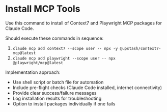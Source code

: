 # Install MCP Tools

Use this command to install of Context7 and Playwright MCP packages for Claude Code.

Should execute these commands in sequence:
  1. `claude mcp add context7 --scope user -- npx -y @upstash/context7-mcp@latest`
  2. `claude mcp add playwright --scope user -- npx @playwright/mcp@latest`

Implementation approach:
- Use shell script or batch file for automation
- Include pre-flight checks (Claude Code installed, internet connectivity)
- Provide clear success/failure messages
- Log installation results for troubleshooting
- Option to install packages individually if one fails
